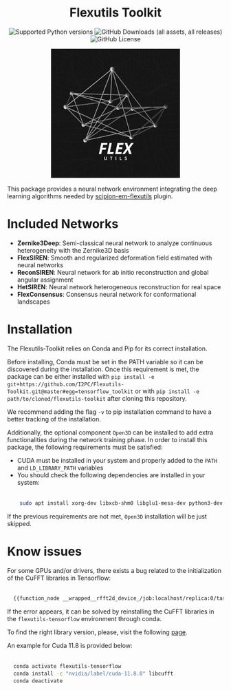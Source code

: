 <h1 align='center'>Flexutils Toolkit</h1>

<p align="center">
        
<img alt="Supported Python versions" src="https://img.shields.io/badge/Supported_Python_Versions-3.8_%7C_3.9_%7C_3.10_%7C_3.11_%7C_3.12-blue">
<img alt="GitHub Downloads (all assets, all releases)" src="https://img.shields.io/github/downloads/I2PC/Flexutils-Toolkit/total">
<img alt="GitHub License" src="https://img.shields.io/github/license/I2PC/Flexutils-Toolkit">

</p>

<p align="center">
        
<img alt="Flexutils" width="300" src="https://github.com/scipion-em/scipion-em-flexutils/blob/devel/flexutils/icon.png">

</p>

This package provides a neural network environment integrating the deep learning algorithms needed by [scipion-em-flexutils](<https://github.com/scipion-em/scipion-em-flexutils>) plugin.

# Included Networks

- **Zernike3Deep**: Semi-classical neural network to analyze continuous heterogeneity with the Zernike3D basis
- **FlexSIREN**: Smooth and regularized deformation field estimated with neural networks
- **ReconSIREN**: Neural network for ab initio reconstruction and global angular assignment
- **HetSIREN**: Neural network heterogeneous reconstruction for real space
- **FlexConsensus**: Consensus neural network for conformational landscapes

# Installation

The Flexutils-Toolkit relies on Conda and Pip for its correct installation.

Before installing, Conda must be set in the PATH variable so it can be discovered during the installation. Once this requirement is met, the package can be either installed with ``pip install -e git+https://github.com/I2PC/Flexutils-Toolkit.git@master#egg=tensorflow_toolkit`` or with ``pip install -e path/to/cloned/flexutils-toolkit`` after cloning this repository.

We recommend adding the flag `-v` to pip installation command to have a better tracking of the installation.

Additionally, the optional component `Open3D` can be installed to add extra functionalities during the network training phase. In order to install this package, the following requirements must be satisfied:

- CUDA must be installed in your system and properly added to the ``PATH`` and ``LD_LIBRARY_PATH`` variables
- You should check the following dependencies are installed in your system:

```bash

    sudo apt install xorg-dev libxcb-shm0 libglu1-mesa-dev python3-dev clang libc++-dev libc++abi-dev libsdl2-dev ninja-build libxi-dev libtbb-dev libosmesa6-dev libudev-dev autoconf libtool

```

If the previous requirements are not met, `Open3D` installation will be just skipped.

# Know issues

For some GPUs and/or drivers, there exists a bug related to the initialization of the CuFFT libraries in Tensorflow:

```bash

  {{function_node __wrapped__rfft2d_device_/job:localhost/replica:0/task:0/device:gpu:0}} failed to create cufft batched plan with scratch allocator [op:rfft2d]

```

If the error appears, it can be solved by reinstalling the CuFFT libraries in the ``flexutils-tensorflow`` environment through conda.

To find the right library version, please, visit the following [page](<https://anaconda.org/nvidia/libcufft>).

An example for Cuda 11.8 is provided below:

```bash

  conda activate flexutils-tensorflow
  conda install -c "nvidia/label/cuda-11.8.0" libcufft
  conda deactivate

```
